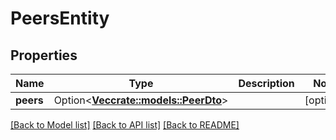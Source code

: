 # PeersEntity

## Properties

Name | Type | Description | Notes
------------ | ------------- | ------------- | -------------
**peers** | Option<[**Vec<crate::models::PeerDto>**](PeerDTO.md)> |  | [optional]

[[Back to Model list]](../README.md#documentation-for-models) [[Back to API list]](../README.md#documentation-for-api-endpoints) [[Back to README]](../README.md)


